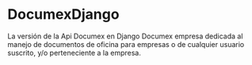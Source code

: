# DocumexDjango
La versión de la Api Documex en Django
Documex empresa dedicada al manejo de documentos de oficina para empresas o de cualquier usuario suscrito, y/o perteneciente a la empresa.
